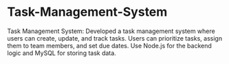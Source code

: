 # Task-Management-System

Task Management System: Developed a task management system where 
users can create, update, and track tasks.
Users can prioritize tasks, 
assign them to team members, and set due dates.
Use Node.js for the backend logic and MySQL for storing task data.